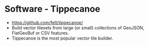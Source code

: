 # Software - Tippecanoe

- https://github.com/felt/tippecanoe/
- Build vector tilesets from large (or small) collections of GeoJSON, FlatGeoBuf or CSV features.
- Tippecanoe is the most popular vector tile builder.
